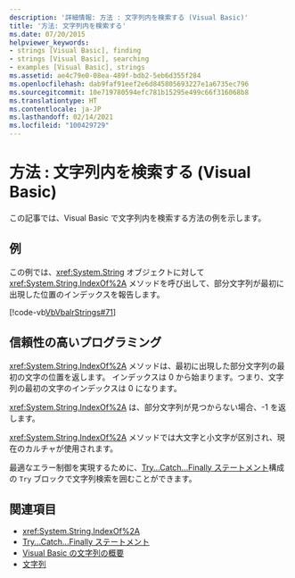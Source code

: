 ```yaml
---
description: '詳細情報: 方法 : 文字列内を検索する (Visual Basic)'
title: '方法: 文字列内を検索する'
ms.date: 07/20/2015
helpviewer_keywords:
- strings [Visual Basic], finding
- strings [Visual Basic], searching
- examples [Visual Basic], strings
ms.assetid: ae4c79e0-08ea-489f-bdb2-5eb6d355f284
ms.openlocfilehash: dab9faf91eef2e6d845805693227e1a6735ec796
ms.sourcegitcommit: 10e719780594efc781b15295e499c66f316068b8
ms.translationtype: HT
ms.contentlocale: ja-JP
ms.lasthandoff: 02/14/2021
ms.locfileid: "100429729"
---
```

# <a name="how-to-search-within-a-string-visual-basic"></a>方法 : 文字列内を検索する (Visual Basic)

この記事では、Visual Basic で文字列内を検索する方法の例を示します。

## <a name="example"></a>例

この例では、<xref:System.String> オブジェクトに対して <xref:System.String.IndexOf%2A> メソッドを呼び出して、部分文字列が最初に出現した位置のインデックスを報告します。

 [!code-vb[VbVbalrStrings#71](~/samples/snippets/visualbasic/VS_Snippets_VBCSharp/VbVbalrStrings/VB/Class2.vb#71)]

## <a name="robust-programming"></a>信頼性の高いプログラミング

<xref:System.String.IndexOf%2A> メソッドは、最初に出現した部分文字列の最初の文字の位置を返します。 インデックスは 0 から始まります。つまり、文字列の最初の文字のインデックスは 0 になります。

<xref:System.String.IndexOf%2A> は、部分文字列が見つからない場合、-1 を返します。

<xref:System.String.IndexOf%2A> メソッドでは大文字と小文字が区別され、現在のカルチャが使用されます。

最適なエラー制御を実現するために、[Try...Catch...Finally ステートメント](../../../language-reference/statements/try-catch-finally-statement.md)構成の `Try` ブロックで文字列検索を囲むことができます。

## <a name="see-also"></a>関連項目

- <xref:System.String.IndexOf%2A>
- [Try...Catch...Finally ステートメント](../../../language-reference/statements/try-catch-finally-statement.md)
- [Visual Basic の文字列の概要](introduction-to-strings.md)
- [文字列](index.md)
